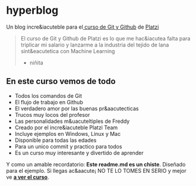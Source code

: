 # hyperblog
Un blog incre&iacute­ble para el[ curso de Git y Github](https://platzi.com/cursos/git-github/ " curso de Git y Github") de [Platzi](https://platzi.com/ "Platzi")
> El curso de Git y Github de Platzi es lo que me hac&iacute­a falta para triplicar mi salario y lanzarme a la industria del tejido de lana sint&eacutetica con Machine Learning
> - niñita

## En este curso vemos de todo
* Todos los comandos de Git
* El flujo de trabajo en Github
* El verdadero amor por las buenas pr&aacutecticas
* Trucos muy locos del profesor
* Las personalidades m&uacuteltiples de Freddy
* Creado por el incre&iacute­ble Platzi Team
* Incluye ejemplos en Windows, Linux y Mac
* Disponible para todas las edades
* Para un unico commit y practico para todos
* Es un curso muy interesante y divertido de aprender

Y como un amable recordatorio: **Este readme.md es un chiste**.  Diseñado para el ejemplo. Si llegas ac&aacute¡ NO TE LO TOMES EN SERIO y mejor ve [**a ver el curso**](https://platzi.com/cursos/git-github/ "a ver el curso").
